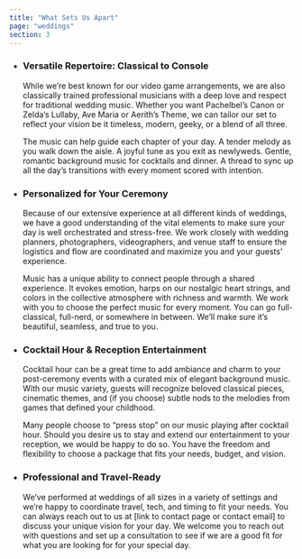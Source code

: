 ```yaml
---
title: "What Sets Us Apart"
page: "weddings"
section: 3
---
```


- 
    ### Versatile Repertoire: Classical to Console
    
    While we’re best known for our video game arrangements, we are also classically trained professional musicians with a deep love and respect for traditional wedding music. Whether you want Pachelbel’s Canon or Zelda’s Lullaby, Ave Maria or Aerith’s Theme, we can tailor our set to reflect your vision be it timeless, modern, geeky, or a blend of all three.

    The music can help guide each chapter of your day. A tender melody as you walk down the aisle. A joyful tune as you exit as newlyweds. Gentle, romantic background music for cocktails and dinner. A thread to sync up all the day’s transitions with every moment scored with intention.

- 
    ### Personalized for Your Ceremony
    
    Because of our extensive experience at all different kinds of weddings, we have a good understanding of the vital elements to make sure your day is well orchestrated and stress-free. We work closely with wedding planners, photographers, videographers, and venue staff to ensure the logistics and flow are coordinated and maximize you and your guests’ experience.
    
    Music has a unique ability to connect people through a shared experience. It evokes emotion, harps on our nostalgic heart strings, and colors in the collective atmosphere with richness and warmth. We work with you to choose the perfect music for every moment. You can go full-classical, full-nerd, or somewhere in between. We’ll make sure it’s beautiful, seamless, and true to you.

- 
    ### Cocktail Hour & Reception Entertainment
    
    Cocktail hour can be a great time to add ambiance and charm to your post-ceremony events with a curated mix of elegant background music. With our music variety, guests will recognize beloved classical pieces, cinematic themes, and (if you choose) subtle nods to the melodies from games that defined your childhood.

    Many people choose to “press stop” on our music playing after cocktail hour. Should you desire us to stay and extend our entertainment to your reception, we would be happy to do so. You have the freedom and flexibility to choose a package that fits your needs, budget, and vision.

- 
    ### Professional and Travel-Ready
    
    We’ve performed at weddings of all sizes in a variety of settings and we’re happy to coordinate travel, tech, and timing to fit your needs. You can always reach out to us at [link to contact page or contact email] to discuss your unique vision for your day. We welcome you to reach out with questions and set up a consultation to see if we are a good fit for what you are looking for for your special day.
